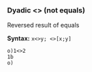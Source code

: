### Dyadic <> (not equals)

Reversed result of equals

**Syntax:** ```x<>y; <>[x;y]```

```o
o)1<>2
1b
o)
```
